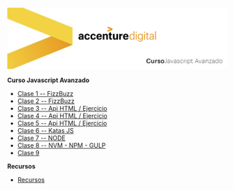 ![WideImg](https://github.com/txesus/cursojsliquid/blob/master/header.jpg)


**Curso Javascript Avanzado**

- [Clase 1 -- FizzBuzz](https://github.com/txesus/cursojsliquid/tree/master/clase-1)
- [Clase 2 -- FizzBuzz](https://github.com/txesus/cursojsliquid/tree/master/clase-2)
- [Clase 3 -- Api HTML / Ejercicio](https://github.com/txesus/cursojsliquid/tree/master/clase-3)
- [Clase 4 -- Api HTML / Ejercicio](https://github.com/txesus/cursojsliquid/tree/master/clase-4)
- [Clase 5 -- Api HTML / Ejercicio](https://github.com/txesus/cursojsliquid/tree/master/clase-5)
- [Clase 6 -- Katas JS](https://github.com/txesus/cursojsliquid/tree/master/clase-6)
- [Clase 7 -- NODE](https://github.com/txesus/cursojsliquid/tree/master/clase-7)
- [Clase 8 -- NVM - NPM - GULP](https://github.com/txesus/cursojsliquid/tree/master/clase-8)
- [Clase 9](https://github.com/txesus/cursojsliquid/tree/master/clase-9)



**Recursos**
- [Recursos](https://github.com/txesus/cursojsliquid/tree/master/recursos)
